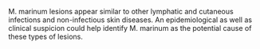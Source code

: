 M. marinum lesions appear similar to other lymphatic and cutaneous infections and non-infectious skin diseases. An epidemiological as well as clinical suspicion could help identify M. marinum as the potential cause of these types of lesions.